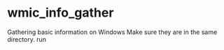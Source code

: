 # wmic_info_gather
Gathering basic information on Windows
Make sure they are in the same directory.
run

